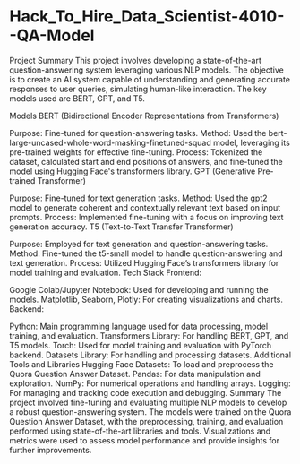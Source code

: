 # Hack_To_Hire_Data_Scientist-4010--QA-Model


Project Summary
This project involves developing a state-of-the-art question-answering system leveraging various NLP models. The objective is to create an AI system capable of understanding and generating accurate responses to user queries, simulating human-like interaction. The key models used are BERT, GPT, and T5.

Models
BERT (Bidirectional Encoder Representations from Transformers)

Purpose: Fine-tuned for question-answering tasks.
Method: Used the bert-large-uncased-whole-word-masking-finetuned-squad model, leveraging its pre-trained weights for effective fine-tuning.
Process: Tokenized the dataset, calculated start and end positions of answers, and fine-tuned the model using Hugging Face's transformers library.
GPT (Generative Pre-trained Transformer)

Purpose: Fine-tuned for text generation tasks.
Method: Used the gpt2 model to generate coherent and contextually relevant text based on input prompts.
Process: Implemented fine-tuning with a focus on improving text generation accuracy.
T5 (Text-to-Text Transfer Transformer)

Purpose: Employed for text generation and question-answering tasks.
Method: Fine-tuned the t5-small model to handle question-answering and text generation.
Process: Utilized Hugging Face’s transformers library for model training and evaluation.
Tech Stack
Frontend:

Google Colab/Jupyter Notebook: Used for developing and running the models.
Matplotlib, Seaborn, Plotly: For creating visualizations and charts.
Backend:

Python: Main programming language used for data processing, model training, and evaluation.
Transformers Library: For handling BERT, GPT, and T5 models.
Torch: Used for model training and evaluation with PyTorch backend.
Datasets Library: For handling and processing datasets.
Additional Tools and Libraries
Hugging Face Datasets: To load and preprocess the Quora Question Answer Dataset.
Pandas: For data manipulation and exploration.
NumPy: For numerical operations and handling arrays.
Logging: For managing and tracking code execution and debugging.
Summary
The project involved fine-tuning and evaluating multiple NLP models to develop a robust question-answering system. The models were trained on the Quora Question Answer Dataset, with the preprocessing, training, and evaluation performed using state-of-the-art libraries and tools. Visualizations and metrics were used to assess model performance and provide insights for further improvements.
